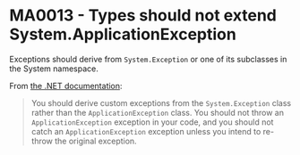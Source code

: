 # MA0013 - Types should not extend System.ApplicationException

Exceptions should derive from `System.Exception` or one of its subclasses in the System namespace.

From [the .NET documentation](https://learn.microsoft.com/en-us/dotnet/api/system.applicationexception?view=netframework-4.7.2&WT.mc_id=DT-MVP-5003978#remarks):

> You should derive custom exceptions from the `System.Exception` class rather than the `ApplicationException` class. You should not throw an `ApplicationException` exception in your code, and you should not catch an `ApplicationException` exception unless you intend to re-throw the original exception.

